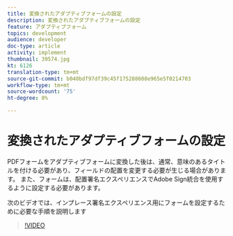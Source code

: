 ```yaml
---
title: 変換されたアダプティブフォームの設定
description: 変換されたアダプティブフォームの設定
feature: アダプティブフォーム
topics: development
audience: developer
doc-type: article
activity: implement
thumbnail: 39574.jpg
kt: 6126
translation-type: tm+mt
source-git-commit: b040bdf97df39c45f175288608e965e5f0214703
workflow-type: tm+mt
source-wordcount: '75'
ht-degree: 0%

---
```


# 変換されたアダプティブフォームの設定

PDFフォームをアダプティブフォームに変換した後は、通常、意味のあるタイトルを付ける必要があり、フィールドの配置を変更する必要が生じる場合があります。 また、フォームは、配置署名エクスペリエンスでAdobe Sign統合を使用するように設定する必要があります。

次のビデオでは、インプレース署名エクスペリエンス用にフォームを設定するために必要な手順を説明します

>[!VIDEO](https://video.tv.adobe.com/v/39574/?quality=9&learn=on)

